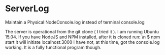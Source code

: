 # ServerLog
Maintain a Physical NodeConsole.log instead of terminal console.log

The server is operational from the git clone ( I tried it ). I am running Ubuntu 15.04. If you have NodeJS and NPM installed,
after it is cloned run: \n
$ npm start 
it will initiate localhost:3000
I have not, at this time, got the console.log working. It is a fully functional program though. 
